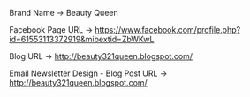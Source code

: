 Brand Name -> Beauty Queen


Facebook Page URL -> https://www.facebook.com/profile.php?id=61553113372919&mibextid=ZbWKwL

Blog URL -> http://beauty321queen.blogspot.com/

Email Newsletter Design - Blog Post URL -> http://beauty321queen.blogspot.com/
